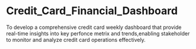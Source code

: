 # Credit_Card_Financial_Dashboard
To develop a comprehensive credit card weekly dashboard that provide real-time insights into key perfonce metrix and trends,enabling stakeholder to monitor and analyze credit card operations effectively.
